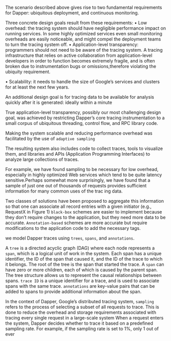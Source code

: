The scenario described above gives rise to two fundamental requirements for Dapper: ubiquitous deployment,
and continuous monitoring.

Three concrete design goals result
from these requirements:
• Low overhead: the tracing system should have negligible performance impact on running services. In
some highly optimized services even small monitoring overheads are easily noticeable, and might compel the deployment teams to turn the tracing system
off.
• Application-level transparency: programmers should not need to be aware of the tracing system.
A tracing infrastructure that relies on active collaboration from application-level developers in order
to function becomes extremely fragile, and is often broken due to instrumentation bugs or omissions,therefore violating the ubiquity requirement.

• Scalability: it needs to handle the size of Google’s
services and clusters for at least the next few years.

An additional design goal is for tracing data to be
available for analysis quickly after it is generated: ideally within a minute

True application-level transparency, possibly our most
challenging design goal, was achieved by restricting
Dapper’s core tracing instrumentation to a small corpus
of ubiquitous threading, control flow, and RPC library
code.

Making the system scalable and reducing performance overhead was facilitated by the use of `adaptive sampling`

The resulting system also includes code to collect traces, tools
to visualize them, and libraries and APIs (Application
Programming Interfaces) to analyze large collections of
traces. 

For example, we have found sampling to be necessary for low overhead, especially in highly optimized
Web services which tend to be quite latency sensitive.Perhaps somewhat more surprisingly, we have found that
a sample of just one out of thousands of requests provides sufficient information for many common uses of the trac
ing data.

Two classes of solutions have been proposed to aggregate this information so that one can associate all
record entries with a given initiator (e.g., RequestX in Figure 1)
`black-box` schemes are easier to implement because they don’t require changes to the application, but they
need more data to be accurate. `Annotation-based` schemes are more accurate but require modifications to the 
application code to add the necessary tags.

we model Dapper traces using `trees`, `spans`, and `annotations`.

A `tree` is a directed acyclic graph (DAG) where each node represents a `span`, which is a logical unit of work 
in the system. Each span has a unique identifier, the ID of the span that caused it, and the ID of the trace to
which it belongs. The root of the tree is the span that started the trace.
A `span` can have zero or more children, each of which is caused by the parent span. 
The tree structure allows us to represent the causal relationships between spans.
`trace ID` is a unique identifier for a trace, and is used to associate spans with the same trace.
`annotations` are key-value pairs that can be added to spans to provide additional information about the span.

In the context of Dapper, Google’s distributed tracing system, `sampling` refers to the process of selecting a 
subset of all requests to trace. This is done to reduce the overhead and storage requirements associated with 
tracing every single request in a large-scale system
When a request enters the system, Dapper decides whether to trace it based on a predefined sampling rate.
For example, if the sampling rate is set to 1%, only 1 out of ever